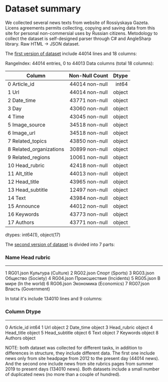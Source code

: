 # Dataset summary

We collected several news texts from website of Rossiyskaya Gazeta.
Licens agreements permits collecting, copying and saving data from this site for personal non-commersial uses by Russian citizens.
Metodology to collect the dataset is self-designed parser through C# and AngleSharp library. Raw HTML -> JSON dataset.

The [first version of dataset](https://drive.google.com/drive/folders/1e9yYQgkWwXM6lyocY2crDfOLJ-a7dwRp) include 44014 lines and 18 columns:

RangeIndex: 44014 entries, 0 to 44013
Data columns (total 18 columns):

| Column                   | Non-Null Count  | Dtype  |
| ------------------------ |:---------------:| ------:|
| 0   Article_id           |  44014 non-null | int64  |
| 1   Url                  |  44014 non-null | object |
| 2   Date_time            |  43771 non-null | object |
| 3   Day                  |  43060 non-null | object |
| 4   Time                 |  43045 non-null | object |
| 5   Image_source         |  34518 non-null | object |
| 6   Image_url            |  34518 non-null | object |
| 7   Related_topics       |  43850 non-null | object |
| 8   Related_organizations|  30899 non-null | object |
| 9   Related_regions      |  10061 non-null | object |
| 10  Head_rubric          |  42418 non-null | object |
| 11  Alt_title            |  44013 non-null | object |
| 12  Head_title           |  43965 non-null | object |
| 13  Head_subtitle        |  12497 non-null | object |
| 14  Text                 |  43984 non-null | object |
| 15  Announce             |  44012 non-null | object |
| 16  Keywords             |  43773 non-null | object |
| 17  Authors              |  43771 non-null | object |
dtypes: int64(1), object(17)


The [second version of dataset](https://drive.google.com/drive/folders/1pk67FOG2TSRXpV-KoZo5ubiUzAVymmwQ) is divided into 7 parts:

###  Name           Head rubric 
---  ------         --------------
 1   RG01.json      Культура (Culture)
 2   RG02.json      Спорт (Sports)
 3   RG03.json      Общество (Society)
 4   RG04.json      Происшествия (Incidents)
 5   RG05.json      В мире (In the world)
 6   RG06.json      Экономика (Economics)
 7   RG07.json      Власть (Government)

In total it's include 134010 lines and 9 columns:

###  Column         Dtype 
---  ------         ---------
 0   Article_id     int64 
 1   Url            object
 2   Date_time      object
 3   Head_rubric    object
 4   Head_title     object
 5   Head_subtitle  object
 6   Text           object
 7   Keywords       object
 8   Authors        object


NOTE: both dataset was collected for different tasks, in addition to differences in structure, they include different data.
The first one include news only from site headpage from 2012 to the present day (44014 news). And the second one include news from site rubrics pages from summer 2019 to present days (134010 news). Both datasets include a small number of duplicated news (no more than a couple of hundred).